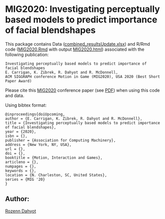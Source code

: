 # MIG2020: Investigating perceptually based models to predict importance of facial blendshapes


This package contains  Data ([combined_resultsUpdate.xlsx](combined_resultsUpdate.xlsx)) and R/Rmd code ([MIG2020.Rmd](MIG2020.Rmd) 
with output [MIG2020.html](MIG2020.html)) associated with the following publication:

```
Investigating perceptually based models to predict importance of facial blendshapes
E. Carrigan, K. Zibrek, R. Dahyot and R. McDonnell, 
ACM SIGGRAPH conference Motion in Game (MIG2020), USA 2020 (Best Short Paper Award)
```

Please cite this [MIG2020](https://computing.clemson.edu/vcl/mig2020/) conference paper (see [PDF](MIG2020.pdf)) when using this code and data.

Using bibtex format:

```
@inproceedings{doiUpcoming,
author = {E. Carrigan, K. Zibrek, R. Dahyot and R. McDonnell},
title = {Investigating perceptually based models to predict importance of facial blendshapes},
year = {2020},
isbn = {},
publisher = {Association for Computing Machinery},
address = {New York, NY, USA},
url = {},
doi = {},
booktitle = {Motion, Interaction and Games},
articleno = {},
numpages = {},
keywords = {},
location = {N. Charleston, SC, United States},
series = {MIG '20}
}

```




## Author: 

[Rozenn Dahyot](https://roznn.github.io/)
